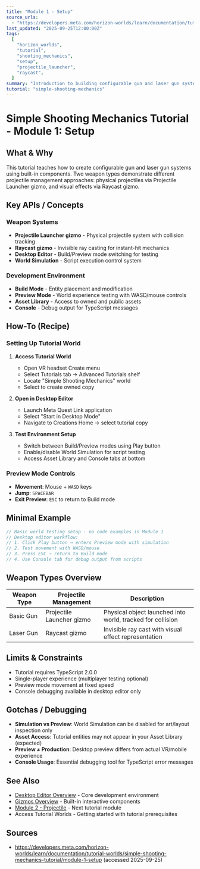 ```yaml
---
title: "Module 1 - Setup"
source_urls:
  - "https://developers.meta.com/horizon-worlds/learn/documentation/tutorial-worlds/simple-shooting-mechanics-tutorial/module-1-setup"
last_updated: "2025-09-25T12:00:00Z"
tags:
  [
    "horizon_worlds",
    "tutorial",
    "shooting_mechanics",
    "setup",
    "projectile_launcher",
    "raycast",
  ]
summary: "Introduction to building configurable gun and laser gun systems using Projectile Launcher and Raycast gizmos in Horizon Worlds."
tutorial: "simple-shooting-mechanics"
---
```


# Simple Shooting Mechanics Tutorial - Module 1: Setup

## What & Why

This tutorial teaches how to create configurable gun and laser gun systems using built-in components. Two weapon types demonstrate different projectile management approaches: physical projectiles via Projectile Launcher gizmo, and visual effects via Raycast gizmo.

## Key APIs / Concepts

### Weapon Systems

- **Projectile Launcher gizmo** - Physical projectile system with collision tracking
- **Raycast gizmo** - Invisible ray casting for instant-hit mechanics
- **Desktop Editor** - Build/Preview mode switching for testing
- **World Simulation** - Script execution control system

### Development Environment

- **Build Mode** - Entity placement and modification
- **Preview Mode** - World experience testing with WASD/mouse controls
- **Asset Library** - Access to owned and public assets
- **Console** - Debug output for TypeScript messages

## How-To (Recipe)

### Setting Up Tutorial World

1. **Access Tutorial World**

   - Open VR headset Create menu
   - Select Tutorials tab → Advanced Tutorials shelf
   - Locate "Simple Shooting Mechanics" world
   - Select to create owned copy

2. **Open in Desktop Editor**

   - Launch Meta Quest Link application
   - Select "Start in Desktop Mode"
   - Navigate to Creations Home → select tutorial copy

3. **Test Environment Setup**
   - Switch between Build/Preview modes using Play button
   - Enable/disable World Simulation for script testing
   - Access Asset Library and Console tabs at bottom

### Preview Mode Controls

- **Movement**: Mouse + `WASD` keys
- **Jump**: `SPACEBAR`
- **Exit Preview**: `ESC` to return to Build mode

## Minimal Example

```typescript
// Basic world testing setup - no code examples in Module 1
// Desktop editor workflow:
// 1. Click Play button → enters Preview mode with simulation
// 2. Test movement with WASD/mouse
// 3. Press ESC → return to Build mode
// 4. Use Console tab for debug output from scripts
```

## Weapon Types Overview

| Weapon Type | Projectile Management     | Description                                                |
| ----------- | ------------------------- | ---------------------------------------------------------- |
| Basic Gun   | Projectile Launcher gizmo | Physical object launched into world, tracked for collision |
| Laser Gun   | Raycast gizmo             | Invisible ray cast with visual effect representation       |

## Limits & Constraints

- Tutorial requires TypeScript 2.0.0
- Single-player experience (multiplayer testing optional)
- Preview mode movement at fixed speed
- Console debugging available in desktop editor only

## Gotchas / Debugging

- **Simulation vs Preview**: World Simulation can be disabled for art/layout inspection only
- **Asset Access**: Tutorial entities may not appear in your Asset Library (expected)
- **Preview ≠ Production**: Desktop preview differs from actual VR/mobile experience
- **Console Usage**: Essential debugging tool for TypeScript error messages

## See Also

- [Desktop Editor Overview](../../desktop-editor-overview.md) - Core development environment
- [Gizmos Overview](../../gizmos-overview.md) - Built-in interactive components
- [Module 2 - Projectile](./02-projectile.md) - Next tutorial module
- Access Tutorial Worlds - Getting started with tutorial prerequisites

## Sources

- https://developers.meta.com/horizon-worlds/learn/documentation/tutorial-worlds/simple-shooting-mechanics-tutorial/module-1-setup (accessed 2025-09-25)
